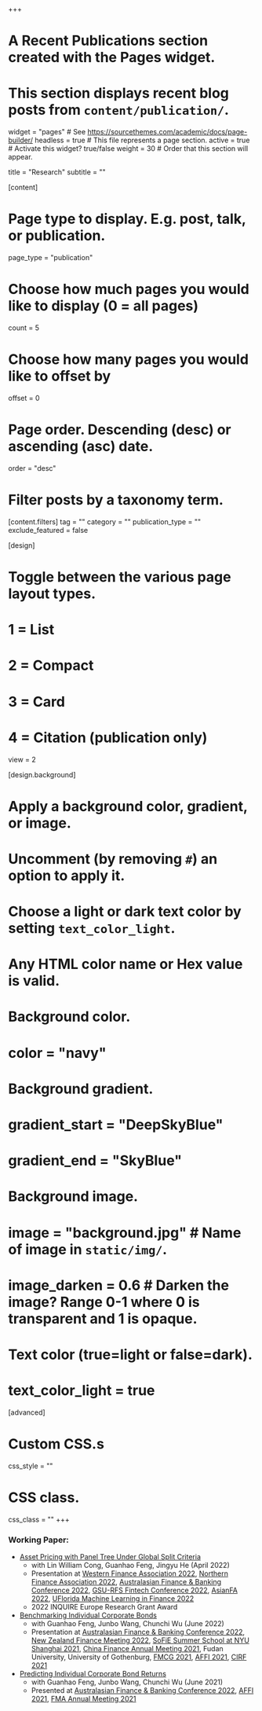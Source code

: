 +++
# A Recent Publications section created with the Pages widget.
# This section displays recent blog posts from `content/publication/`.

widget = "pages"  # See https://sourcethemes.com/academic/docs/page-builder/
headless = true  # This file represents a page section.
active = true  # Activate this widget? true/false
weight = 30  # Order that this section will appear.

title = "Research"
subtitle = ""

[content]
  # Page type to display. E.g. post, talk, or publication.
  page_type = "publication"

  # Choose how much pages you would like to display (0 = all pages)
  count = 5

  # Choose how many pages you would like to offset by
  offset = 0

  # Page order. Descending (desc) or ascending (asc) date.
  order = "desc"

  # Filter posts by a taxonomy term.
  [content.filters]
    tag = ""
    category = ""
    publication_type = ""
    exclude_featured = false

[design]
  # Toggle between the various page layout types.
  #   1 = List
  #   2 = Compact
  #   3 = Card
  #   4 = Citation (publication only)
  view = 2

[design.background]
  # Apply a background color, gradient, or image.
  #   Uncomment (by removing `#`) an option to apply it.
  #   Choose a light or dark text color by setting `text_color_light`.
  #   Any HTML color name or Hex value is valid.

  # Background color.
  # color = "navy"

  # Background gradient.
  # gradient_start = "DeepSkyBlue"
  # gradient_end = "SkyBlue"

  # Background image.
  # image = "background.jpg"  # Name of image in `static/img/`.
  # image_darken = 0.6  # Darken the image? Range 0-1 where 0 is transparent and 1 is opaque.

  # Text color (true=light or false=dark).
  # text_color_light = true  

[advanced]
 # Custom CSS.s
 css_style = ""

 # CSS class.
 css_class = ""
+++

<!-- {{% alert note %}}
Quickly discover relevant content by [filtering publications]({{< ref "/publication/_index.md" >}}).
{{% /alert %}} -->

<!-- ### Publication: -->

### Working Paper:
  - [Asset Pricing with Panel Tree Under Global Split Criteria](https://papers.ssrn.com/sol3/papers.cfm?abstract_id=3949463)
    - with Lin William Cong, Guanhao Feng, Jingyu He (April 2022)
    - Presentation at 
    [Western Finance Association 2022](https://westernfinance.org/conference/), 
    [Northern Finance Association 2022](https://northernfinanceassociation.org), 
    [Australasian Finance \& Banking Conference 2022](https://www.unsw.edu.au/business/our-schools/banking-finance/news-events/australasian-finance-banking-conference),
    [GSU-RFS Fintech Conference 2022](https://robinson.gsu.edu/academic-departments/finance/georgia-state-fintech-conference/), 
    [AsianFA 2022](https://www.polyu.edu.hk/af/news-and-events/event/2022/7/asianfa/),
    [UFlorida Machine Learning in Finance 2022](https://warrington.ufl.edu/finance-insurance-and-real-estate-department/uf-research-conference-on-machine-learning-in-finance/)
    - 2022 INQUIRE Europe Research Grant Award
  - [Benchmarking Individual Corporate Bonds](https://papers.ssrn.com/sol3/papers.cfm?abstract_id=3940817)
    - with Guanhao Feng, Junbo Wang, Chunchi Wu (June 2022)
    - Presentation at 
    [Australasian Finance \& Banking Conference 2022](https://www.unsw.edu.au/business/our-schools/banking-finance/news-events/australasian-finance-banking-conference),
    [New Zealand Finance Meeting 2022](https://acfr.aut.ac.nz/conferences-and-events/2022-new-zealand-finance-meeting),
    [SoFiE Summer School at NYU Shanghai 2021](https://research.shanghai.nyu.edu/centers-and-institutes/vins/events/2021-sofie-financial-econometrics-summer-school), 
    [China Finance Annual Meeting 2021](http://www.cfam.top/upcoming/), 
    Fudan University, 
    University of Gothenburg, 
    [FMCG 2021](https://www.latrobe.edu.au/business/about/financial-markets-and-corporate-governance-conference), 
    [AFFI 2021](https://affi2021.eventsadmin.com/Home/Welcome), 
    [CIRF 2021](https://cirforum.org/cirf2021/forum.php)
  - [Predicting Individual Corporate Bond Returns](https://papers.ssrn.com/sol3/papers.cfm?abstract_id=3870306)
    - with Guanhao Feng, Junbo Wang, Chunchi Wu (June 2021)
    - Presented at 
    [Australasian Finance \& Banking Conference 2022](https://www.unsw.edu.au/business/our-schools/banking-finance/news-events/australasian-finance-banking-conference),
    [AFFI 2021](https://affi2021.eventsadmin.com/Home/Welcome), 
    [FMA Annual Meeting 2021](https://www.fmaconferences.org/Denver/DenverProgramFULL.htm)


<!-- ### Work in Progress: -->
<!-- - Portfolio Management with Panel Tress -->
  
<!--   - Factor Pricing Using Interpretable and Arbitrage-Free Trees -->
<!--   - Earnings Nowcast and Earnings Surprise -->

<!-- - Measuring Mutual Fund Performance with Characteristic-based Benchmarks: A Machine Learning Approach-->

<!-- - Time Series Efficient and Mean Variance Efficient Portfolio -->

<!-- ### Pre-doctoral Publication:
  - [An Image-Based Approach for Defect Detection on Decorative Sheets](https://link.springer.com/chapter/10.1007/978-3-030-04212-7_58)
    - with Boyu Zhou, Zhongyi Zhou, Xinyi Le
    - ICONIP 2018 (conference) -->
